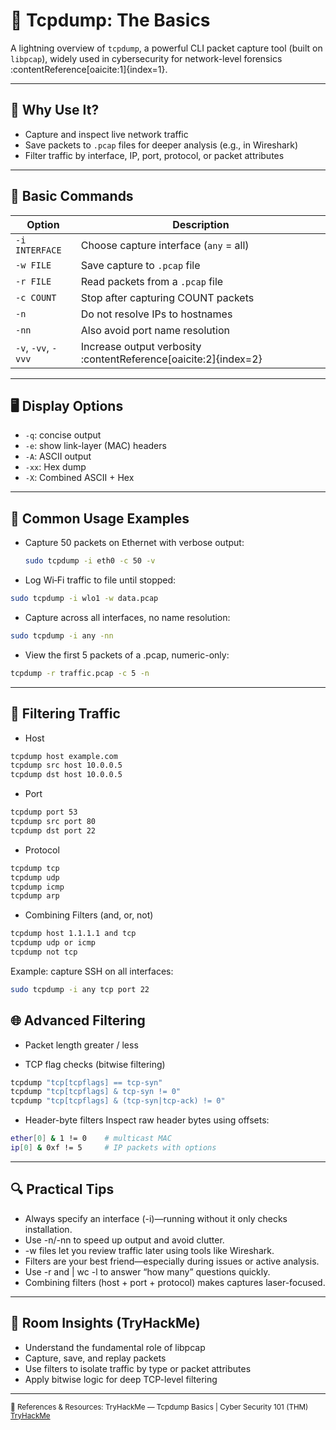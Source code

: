 # 🧪 Tcpdump: The Basics

A lightning overview of `tcpdump`, a powerful CLI packet capture tool (built on `libpcap`), widely used in cybersecurity for network-level forensics :contentReference[oaicite:1]{index=1}.

---

## 🎯 Why Use It?

- Capture and inspect live network traffic
- Save packets to `.pcap` files for deeper analysis (e.g., in Wireshark)
- Filter traffic by interface, IP, port, protocol, or packet attributes

---

## 🔧 Basic Commands

| Option        | Description |
|---------------|-------------|
| `-i INTERFACE` | Choose capture interface (`any` = all) |
| `-w FILE`      | Save capture to `.pcap` file |
| `-r FILE`      | Read packets from a `.pcap` file |
| `-c COUNT`     | Stop after capturing COUNT packets |
| `-n`           | Do not resolve IPs to hostnames |
| `-nn`          | Also avoid port name resolution |
| `-v`, `-vv`, `-vvv` | Increase output verbosity :contentReference[oaicite:2]{index=2} |

---

## 🖥️ Display Options

- `-q`: concise output
- `-e`: show link-layer (MAC) headers
- `-A`: ASCII output
- `-xx`: Hex dump
- `-X`: Combined ASCII + Hex

---

## 📌 Common Usage Examples

- Capture 50 packets on Ethernet with verbose output:  
  ```bash
  sudo tcpdump -i eth0 -c 50 -v
  ```
  
- Log Wi‑Fi traffic to file until stopped:
```bash
sudo tcpdump -i wlo1 -w data.pcap
```

- Capture across all interfaces, no name resolution:
```bash
sudo tcpdump -i any -nn
```

- View the first 5 packets of a .pcap, numeric-only:
```bash
tcpdump -r traffic.pcap -c 5 -n
```
---

## 🧩 Filtering Traffic
- Host
```bash
tcpdump host example.com
tcpdump src host 10.0.0.5
tcpdump dst host 10.0.0.5
```
- Port
```bash
tcpdump port 53
tcpdump src port 80
tcpdump dst port 22
```

- Protocol
```bash
tcpdump tcp
tcpdump udp
tcpdump icmp
tcpdump arp
```

- Combining Filters (and, or, not)
```bash
tcpdump host 1.1.1.1 and tcp
tcpdump udp or icmp
tcpdump not tcp
```

Example: capture SSH on all interfaces:
```bash
sudo tcpdump -i any tcp port 22
```

## 🌐 Advanced Filtering

- Packet length
greater <bytes> / less <bytes>

- TCP flag checks (bitwise filtering)
```bash
tcpdump "tcp[tcpflags] == tcp-syn"
tcpdump "tcp[tcpflags] & tcp-syn != 0"
tcpdump "tcp[tcpflags] & (tcp-syn|tcp-ack) != 0"
```

- Header-byte filters
  Inspect raw header bytes using offsets:
```bash
ether[0] & 1 != 0    # multicast MAC
ip[0] & 0xf != 5     # IP packets with options
```

---

## 🔍 Practical Tips
- Always specify an interface (-i)—running without it only checks installation.
- Use -n/-nn to speed up output and avoid clutter.
- -w files let you review traffic later using tools like Wireshark.
- Filters are your best friend—especially during issues or active analysis.
- Use -r and | wc -l to answer “how many” questions quickly.
- Combining filters (host + port + protocol) makes captures laser-focused.

---

## 🧠 Room Insights (TryHackMe)
- Understand the fundamental role of libpcap
- Capture, save, and replay packets
- Use filters to isolate traffic by type or packet attributes
- Apply bitwise logic for deep TCP-level filtering

---
<sub>🔗 References & Resources:
TryHackMe — Tcpdump Basics | Cyber Security 101 (THM) [TryHackMe](https://tryhackme.com/room/tcpdump)</sub>



